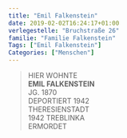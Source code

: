 ```yaml
---
title: "Emil Falkenstein"
date: 2019-02-02T16:24:17+01:00
verlegestelle: "Bruchstraße 26"
familie: "Familie Falkenstein"
Tags: ["Emil Falkenstein"]
Categories: ["Menschen"]
---
```


> HIER WOHNTE<br/>
> **EMIL FALKENSTEIN**<br/>
> JG. 1870<br/>
> DEPORTIERT 1942<br/>
> THERESIENSTADT<br/>
> 1942 TREBLINKA<br/>
> ERMORDET<br/>

